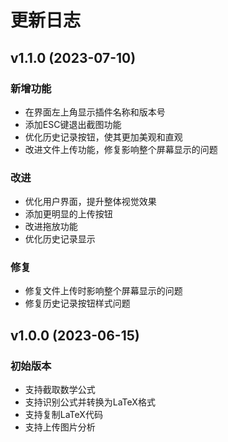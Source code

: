# 更新日志

## v1.1.0 (2023-07-10)

### 新增功能
- 在界面左上角显示插件名称和版本号
- 添加ESC键退出截图功能
- 优化历史记录按钮，使其更加美观和直观
- 改进文件上传功能，修复影响整个屏幕显示的问题

### 改进
- 优化用户界面，提升整体视觉效果
- 添加更明显的上传按钮
- 改进拖放功能
- 优化历史记录显示

### 修复
- 修复文件上传时影响整个屏幕显示的问题
- 修复历史记录按钮样式问题

## v1.0.0 (2023-06-15)

### 初始版本
- 支持截取数学公式
- 支持识别公式并转换为LaTeX格式
- 支持复制LaTeX代码
- 支持上传图片分析
